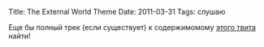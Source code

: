 Title: The External World Theme
Date: 2011-03-31
Tags: слушаю

<div class="text">Еще бы полный трек (если существует) к содержимомому <a href="http://twitter.com/davidoreilly/status/51384902695923712">этого твита</a> найти!</div>